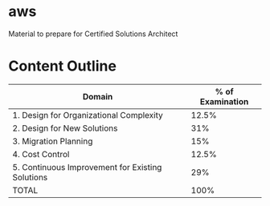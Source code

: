 # aws
Material to prepare for Certified Solutions Architect 

# Content Outline

| Domain | % of Examination |
| ------ | ------ |
|1. Design for Organizational Complexity|12.5%|
|2. Design for New Solutions|31%|
|3. Migration Planning|15%|
|4. Cost Control|12.5%|
|5. Continuous Improvement for Existing Solutions|29%|
|TOTAL|100%|

